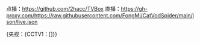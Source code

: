 点播：https://github.com/2hacc/TVBox
直播：https://gh-proxy.com/https://raw.githubusercontent.com/FongMi/CatVodSpider/main/json/live.json

{央视：{CCTV1：[]}}
